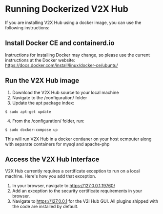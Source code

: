 # Running Dockerized V2X Hub

If you are installing V2X Hub using a docker image, you can use the following instructions:

## Install Docker CE and containerd.io

Instructions for installing Docker may change, so please use the current instructions at the Docker website:
https://docs.docker.com/install/linux/docker-ce/ubuntu/

## Run the V2X Hub image

1.  Download the V2X Hub source to your local machine
2.  Navigate to the /configuration/ folder
3.  Update the apt package index:
```
$ sudo apt-get update
```
4.  From the /configuration/ folder, run:
```
$ sudo docker-compose up
```

This will run V2X Hub in a docker contianer on your host ocmputer along with separate containers for mysql and apache-php

## Access the V2X Hub Interface

V2X Hub currently requires a certificate exception to run on a local machine.  Here's how you add that exception.

1.  In your browser, navigate to https://127.0.0.1:19760/
2.  Add an exception to the security certificate requirements in your browser.
3.  Navigate to https://127.0.0.1 for the V2I Hub GUI.  All plugins shipped with the code are installed by default.
